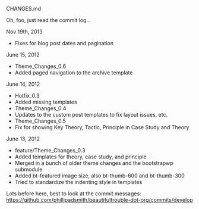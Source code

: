 CHANGES.md

Oh, foo, just read the commit log...

Nov 19th, 2013
- Fixes for blog post dates and pagination

June 15, 2012
- Theme_Changes_0.6
 - Added paged navigation to the archive template

June 14, 2012
- Hotfix_0.3
 - Added missing templates
- Theme_Changes_0.4
 - Updates to the custom post templates to fix layout issues, etc.
- Theme_Changes_0.5
 - Fix for showing Key Theory, Tactic, Principle in Case Study and Theory

June 13, 2012
- feature/Theme_Changes_0.3
- Added templates for theory, case study, and principle
- Merged in a bunch of older theme changes and the bootstrapwp submodule
- Added bt-featured image size, also bt-thumb-600 and bt-thumb-300
- Tried to standardize the indenting style in templates 

Lots before here, best to look at the commit messages:
https://github.com/phillipadsmith/beautifultrouble-dot-org/commits/develop
